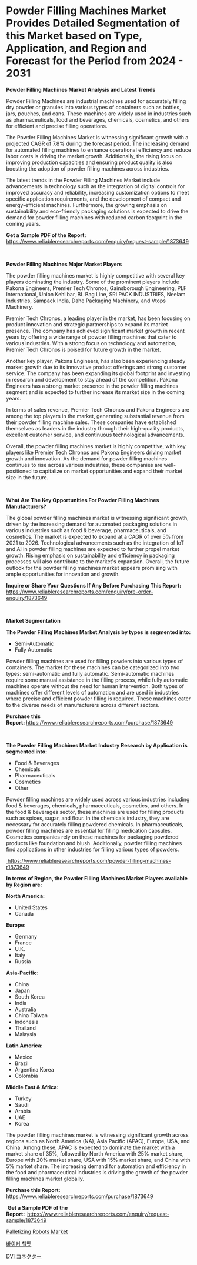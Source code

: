<p><h1>Powder Filling Machines Market Provides Detailed Segmentation of this Market based on Type, Application, and Region and Forecast for the Period from 2024 - 2031</h1></p><p><strong>Powder Filling Machines Market Analysis and Latest Trends</strong></p>
<p><p>Powder Filling Machines are industrial machines used for accurately filling dry powder or granules into various types of containers such as bottles, jars, pouches, and cans. These machines are widely used in industries such as pharmaceuticals, food and beverages, chemicals, cosmetics, and others for efficient and precise filling operations. </p><p>The Powder Filling Machines Market is witnessing significant growth with a projected CAGR of 7.8% during the forecast period. The increasing demand for automated filling machines to enhance operational efficiency and reduce labor costs is driving the market growth. Additionally, the rising focus on improving production capacities and ensuring product quality is also boosting the adoption of powder filling machines across industries.</p><p>The latest trends in the Powder Filling Machines Market include advancements in technology such as the integration of digital controls for improved accuracy and reliability, increasing customization options to meet specific application requirements, and the development of compact and energy-efficient machines. Furthermore, the growing emphasis on sustainability and eco-friendly packaging solutions is expected to drive the demand for powder filling machines with reduced carbon footprint in the coming years.</p></p>
<p><strong>Get a Sample PDF of the Report:&nbsp;</strong> <a href="https://www.reliableresearchreports.com/enquiry/request-sample/1873649">https://www.reliableresearchreports.com/enquiry/request-sample/1873649</a></p>
<p>&nbsp;</p>
<p><strong>Powder Filling Machines Major Market Players</strong></p>
<p><p>The powder filling machines market is highly competitive with several key players dominating the industry. Some of the prominent players include Pakona Engineers, Premier Tech Chronos, Gainsborough Engineering, PLF International, Union Kehlibar, BL Bag Line, SRI PACK INDUSTRIES, Neelam Industries, Sampack India, Dahe Packaging Machinery, and Vtops Machinery.</p><p>Premier Tech Chronos, a leading player in the market, has been focusing on product innovation and strategic partnerships to expand its market presence. The company has achieved significant market growth in recent years by offering a wide range of powder filling machines that cater to various industries. With a strong focus on technology and automation, Premier Tech Chronos is poised for future growth in the market.</p><p>Another key player, Pakona Engineers, has also been experiencing steady market growth due to its innovative product offerings and strong customer service. The company has been expanding its global footprint and investing in research and development to stay ahead of the competition. Pakona Engineers has a strong market presence in the powder filling machines segment and is expected to further increase its market size in the coming years.</p><p>In terms of sales revenue, Premier Tech Chronos and Pakona Engineers are among the top players in the market, generating substantial revenue from their powder filling machine sales. These companies have established themselves as leaders in the industry through their high-quality products, excellent customer service, and continuous technological advancements.</p><p>Overall, the powder filling machines market is highly competitive, with key players like Premier Tech Chronos and Pakona Engineers driving market growth and innovation. As the demand for powder filling machines continues to rise across various industries, these companies are well-positioned to capitalize on market opportunities and expand their market size in the future.</p></p>
<p>&nbsp;</p>
<p><strong>What Are The Key Opportunities For Powder Filling Machines Manufacturers?</strong></p>
<p><p>The global powder filling machines market is witnessing significant growth, driven by the increasing demand for automated packaging solutions in various industries such as food & beverage, pharmaceuticals, and cosmetics. The market is expected to expand at a CAGR of over 5% from 2021 to 2026. Technological advancements such as the integration of IoT and AI in powder filling machines are expected to further propel market growth. Rising emphasis on sustainability and efficiency in packaging processes will also contribute to the market's expansion. Overall, the future outlook for the powder filling machines market appears promising with ample opportunities for innovation and growth.</p></p>
<p><strong>Inquire or Share Your Questions If Any Before Purchasing This Report:</strong> <a href="https://www.reliableresearchreports.com/enquiry/pre-order-enquiry/1873649">https://www.reliableresearchreports.com/enquiry/pre-order-enquiry/1873649</a></p>
<p>&nbsp;</p>
<p><strong>Market Segmentation</strong></p>
<p><strong>The Powder Filling Machines Market Analysis by types is segmented into:</strong></p>
<p><ul><li>Semi-Automatic</li><li>Fully Automatic</li></ul></p>
<p><p>Powder filling machines are used for filling powders into various types of containers. The market for these machines can be categorized into two types: semi-automatic and fully automatic. Semi-automatic machines require some manual assistance in the filling process, while fully automatic machines operate without the need for human intervention. Both types of machines offer different levels of automation and are used in industries where precise and efficient powder filling is required. These machines cater to the diverse needs of manufacturers across different sectors.</p></p>
<p><strong>Purchase this Report:&nbsp;</strong><a href="https://www.reliableresearchreports.com/purchase/1873649">https://www.reliableresearchreports.com/purchase/1873649</a></p>
<p>&nbsp;</p>
<p><strong>The Powder Filling Machines Market Industry Research by Application is segmented into:</strong></p>
<p><ul><li>Food & Beverages</li><li>Chemicals</li><li>Pharmaceuticals</li><li>Cosmetics</li><li>Other</li></ul></p>
<p><p>Powder filling machines are widely used across various industries including food & beverages, chemicals, pharmaceuticals, cosmetics, and others. In the food & beverages sector, these machines are used for filling products such as spices, sugar, and flour. In the chemicals industry, they are necessary for accurately filling powdered chemicals. In pharmaceuticals, powder filling machines are essential for filling medication capsules. Cosmetics companies rely on these machines for packaging powdered products like foundation and blush. Additionally, powder filling machines find applications in other industries for filling various types of powders.</p></p>
<p><a href="https://www.reliableresearchreports.com/powder-filling-machines-r1873649">&nbsp;https://www.reliableresearchreports.com/powder-filling-machines-r1873649</a></p>
<p><strong>In terms of Region, the Powder Filling Machines Market Players available by Region are:</strong></p>
<p>
    <p> <strong> North America: </strong>
        <ul>
            <li>United States</li>
            <li>Canada</li>
        </ul>
        </p> 
    <p> <strong> Europe: </strong>
        <ul>
            <li>Germany</li>
            <li>France</li>
            <li>U.K.</li>
            <li>Italy</li>
            <li>Russia</li>
        </ul>
        </p> 
    <p> <strong> Asia-Pacific: </strong>
        <ul>
            <li>China</li>
            <li>Japan</li>
            <li>South Korea</li>
            <li>India</li>
            <li>Australia</li>
            <li>China Taiwan</li>
            <li>Indonesia</li>
            <li>Thailand</li>
            <li>Malaysia</li>
        </ul>
        </p> 
    <p> <strong> Latin America: </strong>
        <ul>
            <li>Mexico</li>
            <li>Brazil</li>
            <li>Argentina Korea</li>
            <li>Colombia</li>
        </ul>
        </p> 
    <p> <strong> Middle East & Africa: </strong>
        <ul>
            <li>Turkey</li>
            <li>Saudi</li>
            <li>Arabia</li>
            <li>UAE</li>
            <li>Korea</li>
        </ul>
    </p>
    </p>
<p><p>The powder filling machines market is witnessing significant growth across regions such as North America (NA), Asia Pacific (APAC), Europe, USA, and China. Among these, APAC is expected to dominate the market with a market share of 35%, followed by North America with 25% market share, Europe with 20% market share, USA with 15% market share, and China with 5% market share. The increasing demand for automation and efficiency in the food and pharmaceutical industries is driving the growth of the powder filling machines market globally.</p></p>
<p><strong>Purchase this Report: </strong><a href="https://www.reliableresearchreports.com/purchase/1873649">https://www.reliableresearchreports.com/purchase/1873649</a></p>
<p>&nbsp;<strong>Get a Sample PDF of the Report:&nbsp;&nbsp;</strong><a href="https://www.reliableresearchreports.com/enquiry/request-sample/1873649">https://www.reliableresearchreports.com/enquiry/request-sample/1873649</a></p>
<p><strong></strong></p>
<p><p><a href="https://github.com/NorbertYates/Market-Research-Report-List-4/blob/main/palletizing-robots-market.md">Palletizing Robots Market</a></p><p><a href="https://github.com/jntpkh496620/Market-Research-Report-List-1/blob/main/679021120615.md">바이커 헬멧</a></p><p><a href="https://github.com/lababdou/Market-Research-Report-List-3/blob/main/305832122523.md">DVI コネクター</a></p></p>